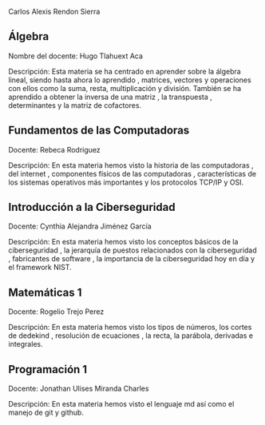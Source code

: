 Carlos Alexis Rendon Sierra

## Álgebra

Nombre del docente: Hugo Tlahuext Aca

Descripción: Esta materia se ha centrado en aprender sobre la álgebra lineal, siendo hasta ahora lo aprendido , matrices, vectores y operaciones con ellos como la suma, resta, multiplicación y división. También se ha aprendido a obtener la inversa de una matriz , la transpuesta , determinantes y la matriz de cofactores.

## Fundamentos de las Computadoras

Docente: Rebeca Rodriguez 

Descripción: En esta materia hemos visto la historia de las computadoras , del internet , componentes físicos de las computadoras , características de los sistemas operativos más importantes y los protocolos TCP/IP y OSI.

## Introducción a la Ciberseguridad

Docente: Cynthia Alejandra Jiménez García 

Descripción: En esta materia hemos visto los conceptos básicos de la ciberseguridad , la jerarquía de puestos relacionados con la ciberseguridad , fabricantes de software , la importancia de la ciberseguridad hoy en día y el framework NIST.

## Matemáticas 1

Docente: Rogelio Trejo Perez 

Descripción: En esta materia hemos visto los tipos de números, los cortes de dedekind , resolución de ecuaciones , la recta, la parábola, derivadas e integrales.

## Programación 1

Docente: Jonathan Ulises Miranda Charles 

Descripción: En esta materia hemos visto el lenguaje md así como el manejo de git y github. 
